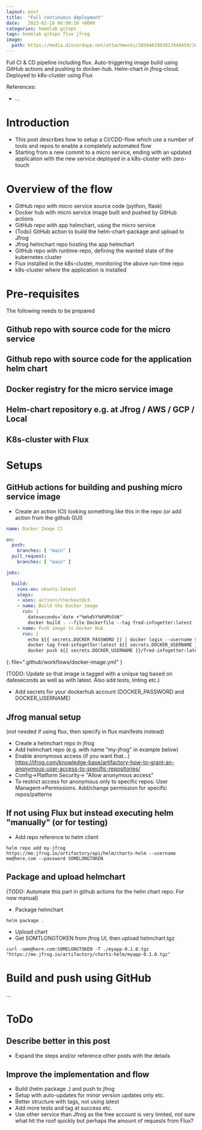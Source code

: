 ```yaml
---
layout: post
title:  "Full continuous deployment"
date:   2023-02-18 06:00:10 +0000
categories: homelab gitops
tags: homelab gitops flux jfrog
image:
  path: https://media.discordapp.net/attachments/1059461993817448459/1075053563501350964/Fredrik999_a_wonderful_and_magic_scene_with_a_cute_orange_squid_f4918337-1e2c-46c2-8a10-a1dec2622682.png
---
```

Full CI & CD pipeline including flux. Auto-triggering image build using GitHub actions and pushing to docker-hub. Helm-chart in jfrog-cloud. Deployed to k8s-cluster using Flux

References:
* ...

# Introduction
* This post describes how to setup a CI/CDD-flow which use a number of tools and repos to enable a completely automated flow
* Starting from a new commit to a micro service, ending with an updated application with the new service deployed in a k8s-cluster with zero-touch

# Overview of the flow
* GitHub repo with micro service source code (python, flask)
* Docker hub with micro service image built and pushed by GitHub actions
* GitHub repo with app helmchart, using the micro service
* (Todo) GitHub action to build the helm-chart-package and upload to Jfrog
* Jfrog helmchart repo hosting the app helmchart
* GitHub repo with runtime-repo, defining the wanted state of the kubernetes cluster
* Flux installed in the k8s-cluster, monitoring the above run-time repo
* k8s-cluster where the application is installed

# Pre-requisites
The following needs to be prepared
## Github repo with source code for the micro service
## Github repo with source code for the application helm chart
## Docker registry for the micro service image
## Helm-chart repository e.g. at Jfrog / AWS / GCP / Local
## K8s-cluster with Flux

# Setups
## GitHub actions for building and pushing micro service image
* Create an action (CI) looking something like this in the repo (or add action from the github GUI)

```yaml
name: Docker Image CI

on:
  push:
    branches: [ "main" ]
  pull_request:
    branches: [ "main" ]

jobs:

  build:
    runs-on: ubuntu-latest
    steps:
    - uses: actions/checkout@v3
    - name: Build the Docker image
      run: |
        dateseconds=`date +"%m%d%Y%H%M%S%N"`
        docker build . --file Dockerfile --tag fred-infogetter:latest
    - name: Push image to Docker Hub
      run: |
        echo ${{ secrets.DOCKER_PASSWORD }} | docker login --username ${{ secrets.DOCKER_USERNAME }} --password-stdin
        docker tag fred-infogetter:latest ${{ secrets.DOCKER_USERNAME }}/fred-infogetter:latest
        docker push ${{ secrets.DOCKER_USERNAME }}/fred-infogetter:latest
```
{: file=".github/workflows/docker-image.yml" }

(TODO:  Update so that image is tagged with a unique tag based on dateseconds as well as with latest. Also add tests, linting etc.)

* Add secrets for your dockerhub account (DOCKER_PASSWORD and DOCKER_USERNAME)

## Jfrog manual setup
(not needed if using flux, then specify in flux manifests instead)
* Create a helmchart repo in jfrog
* Add helmchart repo (e.g. with name "my-jfrog" in example below)
* Enable anonymous access (if you want that...) https://jfrog.com/knowledge-base/artifactory-how-to-grant-an-anonymous-user-access-to-specific-repositories/
* Config->Platform Security-> "Allow anonymous access"
* To restrict access for anonymous only to specific repos: User Managent->Permissions. Add/change permission for specific repos/patterns

## If not using Flux but instead executing helm "manually" (or for testing)
* Add repo reference to helm client
```shell
helm repo add my-jfrog https://me.jfrog.io/artifactory/api/helm/charts-helm --username me@here.com --password SOMELONGTOKEN
```

## Package and upload helmchart
(TODO: Automate this part in github actions for the helm chart repo. For now manual)
* Package helmchart
```shell
helm package .
```
* Upload chart
* Get SOMTLONGTOKEN from jfrog UI, then upload helmchart.tgz
```shell
curl -ume@here.com:SOMELONGTOKEN -T ./myapp-0.1.0.tgz "https://me.jfrog.io/artifactory/charts-helm/myapp-0.1.0.tgz"
```

# Build and push using GitHub
...

# ToDo
## Describe better in this post
* Expand the steps and/or reference other posts with the details
## Improve the implementation and flow
* Build (helm package .) and push to jfrog
* Setup with auto-updates for minor version updates only etc.
* Better structure with tags, not using latest
* Add more tests and tag at success etc.
* Use other service than Jfrog as the free account is very limited, not sure what hit the roof quickly but perhaps the amount of requests from Flux?


